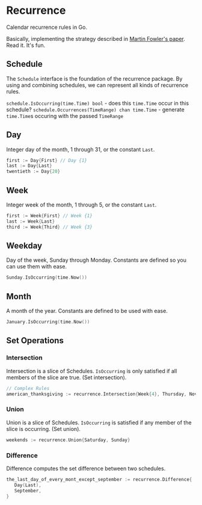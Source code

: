 Recurrence
==========

Calendar recurrence rules in Go.

Basically, implementing the strategy described in [Martin Fowler's paper](http://martinfowler.com/apsupp/recurring.pdf). Read it. It's fun.

## Schedule

The `Schedule` interface is the foundation of the recurrence package. By using and combining schedules, we can represent all kinds of recurrence rules.

`schedule.IsOccurring(time.Time) bool` - does this `time.Time` occur in this schedule?
`schedule.Occurrences(TimeRange) chan time.Time` - generate `time.Time`s occuring with the passed `TimeRange`

## Day

Integer day of the month, 1 through 31, or the constant `Last`.

```go
first := Day{First} // Day {1}
last := Day{Last}
twentieth := Day{20}
```

## Week

Integer week of the month, 1 through 5, or the constant `Last`.

```go
first := Week{First} // Week {1}
last := Week{Last}
third := Week{Third} // Week {3}
```

## Weekday

Day of the week, Sunday through Monday. Constants are defined so you can use them with ease.

```go
Sunday.IsOccurring(time.Now())
```

## Month

A month of the year. Constants are defined to be used with ease.

```go
January.IsOccurring(time.Now())
```

## Set Operations

### Intersection

Intersection is a slice of Schedules. `IsOccurring` is only satisfied if all members of the slice are true. (Set intersection).

```go
// Complex Rules
american_thanksgiving := recurrence.Intersection{Week{4}, Thursday, November}
```

### Union

Union is a slice of Schedules. `IsOccurring` is satisfied if any member of the slice is occurring. (Set union).

```go
weekends := recurrence.Union{Saturday, Sunday}
```

### Difference

Difference computes the set difference between two schedules.

```go
the_last_day_of_every_mont_except_september := recurrence.Difference{
   Day(Last),
   September,
}
```

